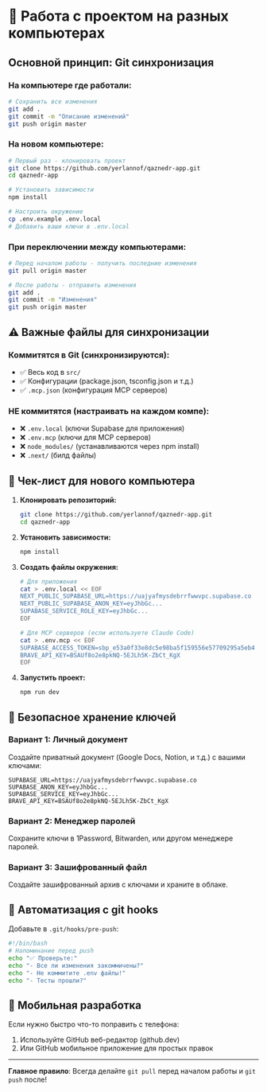 # 🔄 Работа с проектом на разных компьютерах

## Основной принцип: Git синхронизация

### На компьютере где работали:
```bash
# Сохранить все изменения
git add .
git commit -m "Описание изменений"
git push origin master
```

### На новом компьютере:
```bash
# Первый раз - клонировать проект
git clone https://github.com/yerlannof/qaznedr-app.git
cd qaznedr-app

# Установить зависимости
npm install

# Настроить окружение
cp .env.example .env.local
# Добавить ваши ключи в .env.local
```

### При переключении между компьютерами:
```bash
# Перед началом работы - получить последние изменения
git pull origin master

# После работы - отправить изменения
git add .
git commit -m "Изменения"
git push origin master
```

## ⚠️ Важные файлы для синхронизации

### Коммитятся в Git (синхронизируются):
- ✅ Весь код в `src/`
- ✅ Конфигурации (package.json, tsconfig.json и т.д.)
- ✅ `.mcp.json` (конфигурация MCP серверов)

### НЕ коммитятся (настраивать на каждом компе):
- ❌ `.env.local` (ключи Supabase для приложения)
- ❌ `.env.mcp` (ключи для MCP серверов)
- ❌ `node_modules/` (устанавливаются через npm install)
- ❌ `.next/` (билд файлы)

## 📝 Чек-лист для нового компьютера

1. **Клонировать репозиторий:**
   ```bash
   git clone https://github.com/yerlannof/qaznedr-app.git
   cd qaznedr-app
   ```

2. **Установить зависимости:**
   ```bash
   npm install
   ```

3. **Создать файлы окружения:**
   ```bash
   # Для приложения
   cat > .env.local << EOF
   NEXT_PUBLIC_SUPABASE_URL=https://uajyafmysdebrrfwwvpc.supabase.co
   NEXT_PUBLIC_SUPABASE_ANON_KEY=eyJhbGc...
   SUPABASE_SERVICE_ROLE_KEY=eyJhbGc...
   EOF

   # Для MCP серверов (если используете Claude Code)
   cat > .env.mcp << EOF
   SUPABASE_ACCESS_TOKEN=sbp_e53a0f33e8dc5e98ba5f159556e57709295a5eb4
   BRAVE_API_KEY=BSAUf8o2e8pkNQ-5EJLh5K-ZbCt_KgX
   EOF
   ```

4. **Запустить проект:**
   ```bash
   npm run dev
   ```

## 🔑 Безопасное хранение ключей

### Вариант 1: Личный документ
Создайте приватный документ (Google Docs, Notion, и т.д.) с вашими ключами:
```
SUPABASE_URL=https://uajyafmysdebrrfwwvpc.supabase.co
SUPABASE_ANON_KEY=eyJhbGc...
SUPABASE_SERVICE_KEY=eyJhbGc...
BRAVE_API_KEY=BSAUf8o2e8pkNQ-5EJLh5K-ZbCt_KgX
```

### Вариант 2: Менеджер паролей
Сохраните ключи в 1Password, Bitwarden, или другом менеджере паролей.

### Вариант 3: Зашифрованный файл
Создайте зашифрованный архив с ключами и храните в облаке.

## 🚀 Автоматизация с git hooks

Добавьте в `.git/hooks/pre-push`:
```bash
#!/bin/bash
# Напоминание перед push
echo "✅ Проверьте:"
echo "- Все ли изменения закоммичены?"
echo "- Не коммитите .env файлы!"
echo "- Тесты прошли?"
```

## 📱 Мобильная разработка

Если нужно быстро что-то поправить с телефона:
1. Используйте GitHub веб-редактор (github.dev)
2. Или GitHub мобильное приложение для простых правок

---

**Главное правило**: Всегда делайте `git pull` перед началом работы и `git push` после!